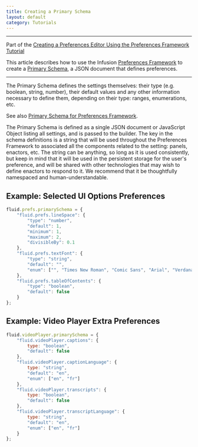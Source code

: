 ```yaml
---
title: Creating a Primary Schema
layout: default
category: Tutorials
---
```


---
Part of the [Creating a Preferences Editor Using the Preferences Framework Tutorial](CreatingAPreferencesEditorUsingThePreferencesFramework.md)

This article describes how to use the Infusion [Preferences Framework](../PreferencesFramework.md)
to create a [Primary Schema](../PrimarySchemaForPreferencesFramework.md), a JSON document that defines preferences.

---

The Primary Schema defines the settings themselves: their type (e.g. boolean, string, number), their default values and any other information necessary to define them, depending on their type: ranges, enumerations, etc.

See also [Primary Schema for Preferences Framework](../PrimarySchemaForPreferencesFramework.md).

The Primary Schema is defined as a single JSON document or JavaScript Object listing all settings, and is passed to the builder. The key in the schema definitions is a string that will be used throughout the Preferences Framework to associated all the components related to the setting: panels, enactors, etc. The string can be anything, so long as it is used consistently, but keep in mind that it will be used in the persistent storage for the user's preference, and will be shared with other technologies that may wish to define enactors to respond to it. We recommend that it be thoughtfully namespaced and human-understandable.

## Example: Selected UI Options Preferences ##

```javascript
fluid.prefs.primarySchema = {
    "fluid.prefs.lineSpace": {
        "type": "number",
        "default": 1,
        "minimum": 1,
        "maximum": 2,
        "divisibleBy": 0.1
    },
    "fluid.prefs.textFont": {
        "type": "string",
        "default": "",
        "enum": ["", "Times New Roman", "Comic Sans", "Arial", "Verdana"]
    },
    "fluid.prefs.tableOfContents": {
        "type": "boolean",
        "default": false
    }
};
```

## Example: Video Player Extra Preferences ##

```javascript
fluid.videoPlayer.primarySchema = {
    "fluid.videoPlayer.captions": {
        type: "boolean",
        "default": false
    },
    "fluid.videoPlayer.captionLanguage": {
        type: "string",
        "default": "en",
        "enum": ["en", "fr"]
    },
    "fluid.videoPlayer.transcripts": {
        type: "boolean",
        "default": false
    },
    "fluid.videoPlayer.transcriptLanguage": {
        type: "string",
        "default": "en",
        "enum": ["en", "fr"]
    }
};
```
